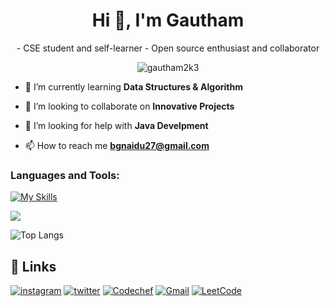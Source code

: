 <h1 align="center">Hi 👋, I'm Gautham</h1>
<p align="center">
- CSE student and self-learner
- Open source enthusiast and collaborator
</p>

<p align="center"> <img src="https://komarev.com/ghpvc/?username=gautham2k3&label=Profile%20views&color=0e75b6&style=flat" alt="gautham2k3" /> </p>

- 🌱 I’m currently learning **Data Structures & Algorithm**

- 👯 I’m looking to collaborate on **Innovative Projects**

- 🤝 I’m looking for help with **Java Develpment**

- 📫 How to reach me **bgnaidu27@gmail.com**

<p align="left">
</p>

<h3 align="left">Languages and Tools:</h3>

[![My Skills](https://skillicons.dev/icons?i=c,cpp,git,java,ps&theme=dark)](https://skillicons.dev)

![](https://github-readme-stats-sigma-five.vercel.app/api?username=gautham2k3&theme=gotham&hide_border=false&include_all_commits=true&count_private=false)

![Top Langs](https://github-readme-stats.vercel.app/api/top-langs/?username=gautham2k3&hide_progress=true&theme=dark)

## 🔗 Links
[![instagram](https://img.shields.io/badge/Instagram-E4405F?style=for-the-badge&logo=instagram&logoColor=white
)](https://www.instagram.com/gautham2k3/)
[![twitter](https://img.shields.io/badge/twitter-1DA1F2?style=for-the-badge&logo=twitter&logoColor=white)](https://twitter.com/gautham2k3)
[![Codechef](https://img.shields.io/badge/Codechef-%23B92B27.svg?&style=for-the-badge&logo=Codechef&logoColor=white
)](https://www.codechef.com/users/gautham2k3)
[![Gmail](https://img.shields.io/badge/Gmail-D14836?style=for-the-badge&logo=gmail&logoColor=white
)](mailto:bgautham27@gmail.com?)
[![LeetCode](https://img.shields.io/badge/LeetCode-000000?style=for-the-badge&logo=LeetCode&logoColor=#d16c06)](https://leetcode.com/gautham2k3/)


<!---
gautham2k3/gautham2k3 is a ✨ special ✨ repository because its `README.md` (this file) appears on your GitHub profile.
You can click the Preview link to take a look at your changes.
--->
